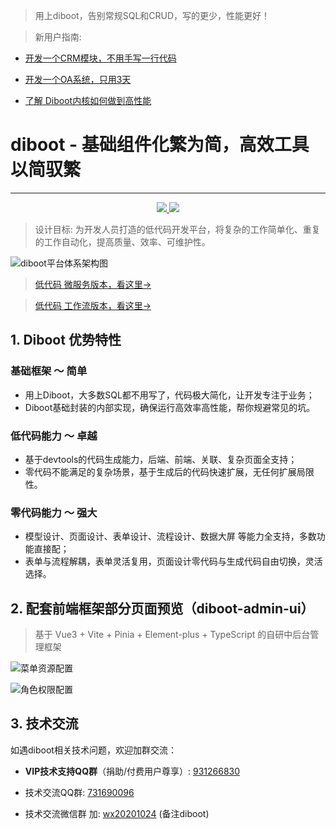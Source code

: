 > 用上diboot，告别常规SQL和CRUD，写的更少，性能更好！

> 新用户指南:
- [开发一个CRM模块，不用手写一行代码](https://www.bilibili.com/video/BV1xF411S7eF/)

- [开发一个OA系统，只用3天](https://www.bilibili.com/video/BV13N411r7qz/)

- [了解 Diboot内核如何做到高性能](https://www.bilibili.com/video/BV1tL411p7CD)

# diboot - 基础组件化繁为简，高效工具以简驭繁
<hr>
<p align="center">
    <a href="http://www.apache.org/licenses/LICENSE-2.0.html" target="_blank">
        <img src="https://img.shields.io/hexpm/l/plug.svg">
    </a>
    <a href="https://mvnrepository.com/artifact/com.diboot" target="_blank">
        <img src="https://img.shields.io/maven-central/v/com.diboot/diboot-core-spring-boot-starter">
    </a>
</p>

> 设计目标: 为开发人员打造的低代码开发平台，将复杂的工作简单化、重复的工作自动化，提高质量、效率、可维护性。

![diboot平台体系架构图](https://www.diboot.com/img/diboot_structure.png)

> [低代码 微服务版本，看这里->](https://www.diboot.com/guide/cloud/introduce.html)

> [低代码 工作流版本，看这里->](https://www.diboot.com/guide/workflow/introduce.html)

## 1. Diboot 优势特性

### 基础框架 ～ 简单
- 用上Diboot，大多数SQL都不用写了，代码极大简化，让开发专注于业务；
- Diboot基础封装的内部实现，确保运行高效率高性能，帮你规避常见的坑。

### 低代码能力 ～ 卓越
- 基于devtools的代码生成能力，后端、前端、关联、复杂页面全支持；
- 零代码不能满足的复杂场景，基于生成后的代码快速扩展，无任何扩展局限性。

### 零代码能力 ～ 强大
- 模型设计、页面设计、表单设计、流程设计、数据大屏 等能力全支持，多数功能直接配；
- 表单与流程解耦，表单灵活复用，页面设计零代码与生成代码自由切换，灵活选择。

## 2. 配套前端框架部分页面预览（diboot-admin-ui）
> 基于 Vue3 + Vite + Pinia + Element-plus + TypeScript 的自研中后台管理框架

![菜单资源配置](https://www.diboot.com/img/permission.png)

![角色权限配置](https://www.diboot.com/img/role-permission.png)


## 3. 技术交流
如遇diboot相关技术问题，欢迎加群交流：

* **VIP技术支持QQ群**（捐助/付费用户尊享）: [931266830]()

* 技术交流QQ群: [731690096]()

* 技术交流微信群 加: [wx20201024]() (备注diboot)
